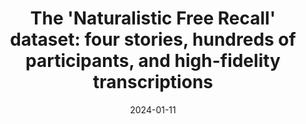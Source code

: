---
title: "The 'Naturalistic Free Recall' dataset: four stories, hundreds of participants, and high-fidelity transcriptions"
collection: publications
permalink: /publication/2024_the-"naturalistic-free-recall"-dataset-four-stori
date: 2024-01-11
year: 2024
venue: 'Scientific Data'
authors: 'Raccah O, Chen P, Gureckis TM, Poeppel D, Vo VA'
number: '224'
citation: 'Raccah O, Chen P, Gureckis TM, Poeppel D, Vo VA (2024). The &quot;Naturalistic Free Recall&quot; dataset: four stories, hundreds of participants, and high-fidelity transcriptions. Scientific Data.'
category: 'article'
---